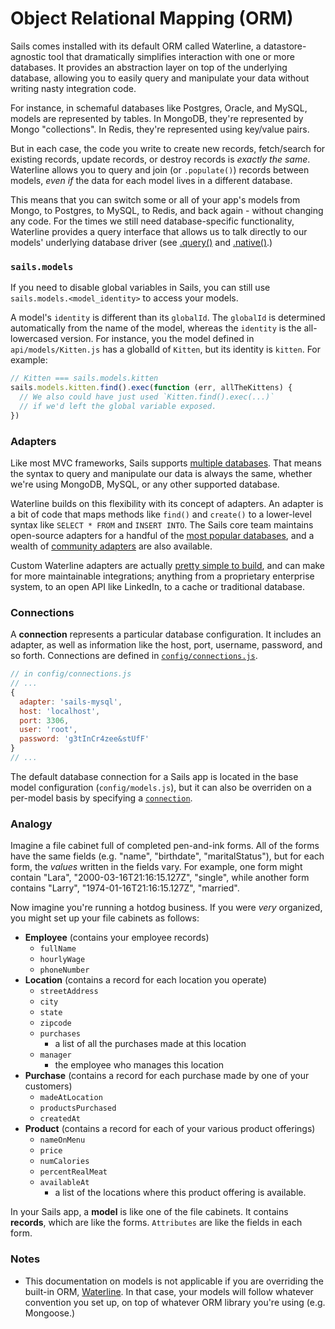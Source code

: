 # Object Relational Mapping (ORM)

Sails comes installed with its default ORM called Waterline, a datastore-agnostic tool that dramatically simplifies interaction with one or more databases.  It provides an abstraction layer on top of the underlying database, allowing you to easily query and manipulate your data without writing nasty integration code.

For instance, in schemaful databases like Postgres, Oracle, and MySQL, models are represented by tables.  In MongoDB, they're represented by Mongo "collections".  In Redis, they're represented using key/value pairs.

But in each case, the code you write to create new records, fetch/search for existing records, update records, or destroy records is _exactly the same_.  Waterline allows you to query and join (or `.populate()`) records between models, _even if_ the data for each model lives in a different database.

This means that you can switch some or all of your app's models from Mongo, to Postgres, to MySQL, to Redis, and back again - without changing any code. For the times we still need database-specific functionality, Waterline provides a query interface that allows us to talk directly to our models' underlying database driver (see [.query()]() and [.native()]().)



### `sails.models`

If you need to disable global variables in Sails, you can still use `sails.models.<model_identity>` to access your models.

A model's `identity` is different than its `globalId`.  The `globalId` is determined automatically from the name of the model, whereas the `identity` is the all-lowercased version.  For instance, you the model defined in `api/models/Kitten.js` has a globalId of `Kitten`, but its identity is `kitten`. For example:

```javascript
// Kitten === sails.models.kitten
sails.models.kitten.find().exec(function (err, allTheKittens) {
  // We also could have just used `Kitten.find().exec(...)`
  // if we'd left the global variable exposed.
})
```



### Adapters

Like most MVC frameworks, Sails supports [multiple databases]().  That means the syntax to query and manipulate our data is always the same, whether we're using MongoDB, MySQL, or any other supported database.

Waterline builds on this flexibility with its concept of adapters.  An adapter is a bit of code that maps methods like `find()` and `create()` to a lower-level syntax like `SELECT * FROM` and `INSERT INTO`.  The Sails core team maintains open-source adapters for a handful of the [most popular databases](), and a wealth of [community adapters]() are also available.

Custom Waterline adapters are actually [pretty simple to build](), and can make for more maintainable integrations; anything from a proprietary enterprise system, to an open API like LinkedIn, to a cache or traditional database.


### Connections

A **connection** represents a particular database configuration.  It includes an adapter, as well as information like the host, port, username, password, and so forth.  Connections are defined in [`config/connections.js`]().

```javascript
// in config/connections.js
// ...
{
  adapter: 'sails-mysql',
  host: 'localhost',
  port: 3306,
  user: 'root',
  password: 'g3tInCr4zee&stUfF'
}
// ...
```

The default database connection for a Sails app is located in the base model configuration (`config/models.js`), but it can also be overriden on a per-model basis by specifying a [`connection`]().


### Analogy

Imagine a file cabinet full of completed pen-and-ink forms. All of the forms have the same fields (e.g. "name", "birthdate", "maritalStatus"), but for each form, the _values_ written in the fields vary.  For example, one form might contain "Lara", "2000-03-16T21:16:15.127Z", "single", while another form contains "Larry", "1974-01-16T21:16:15.127Z", "married".

Now imagine you're running a hotdog business.  If you were _very_ organized, you might set up your file cabinets as follows:

+ **Employee** (contains your employee records)
  + `fullName`
  + `hourlyWage`
  + `phoneNumber`
+ **Location** (contains a record for each location you operate)
  + `streetAddress`
  + `city`
  + `state`
  + `zipcode`
  + `purchases`
    + a list of all the purchases made at this location
  + `manager`
    + the employee who manages this location
+ **Purchase** (contains a record for each purchase made by one of your customers)
  + `madeAtLocation`
  + `productsPurchased`
  + `createdAt`
+ **Product** (contains a record for each of your various product offerings)
  + `nameOnMenu`
  + `price`
  + `numCalories`
  + `percentRealMeat`
  + `availableAt`
    + a list of the locations where this product offering is available.


In your Sails app, a **model** is like one of the file cabinets.  It contains **records**, which are like the forms.  `Attributes` are like the fields in each form.



### Notes
+ This documentation on models is not applicable if you are overriding the built-in ORM, [Waterline](https://github.com/balderdashy/waterline).  In that case, your models will follow whatever convention you set up, on top of whatever ORM library you're using (e.g. Mongoose.)




<docmeta name="uniqueID" value="ORM416997">
<docmeta name="displayName" value="Models and ORM">

